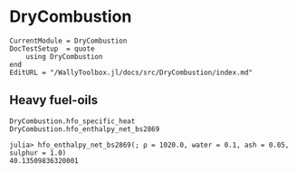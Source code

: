 # DryCombustion

```@meta
CurrentModule = DryCombustion
DocTestSetup  = quote
    using DryCombustion
end
EditURL = "/WallyToolbox.jl/docs/src/DryCombustion/index.md"
```

## Heavy fuel-oils

```@docs
DryCombustion.hfo_specific_heat
DryCombustion.hfo_enthalpy_net_bs2869
```

```jldoctest
julia> hfo_enthalpy_net_bs2869(; ρ = 1020.0, water = 0.1, ash = 0.05, sulphur = 1.0)
40.13509836320001
```

